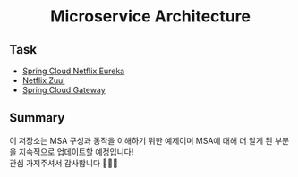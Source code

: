 <h1 align="center">
    Microservice Architecture
</h1>

## Task
* [Spring Cloud Netflix Eureka](./details/task/Spring-Cloud-Netflix.md)
* [Netflix Zuul](./details/task/Netflix.Zuul.md)
* [Spring Cloud Gateway](./details/task/Spring-Cloud-Gateway.md)


## Summary

이 저장소는 MSA 구성과 동작을 이해하기 위한 예제이며 MSA에 대해 더 알게 된 부분을 지속적으로 업데이트할 예정입니다!  
관심 가져주셔서 감사합니다 🙇🏻‍♂️